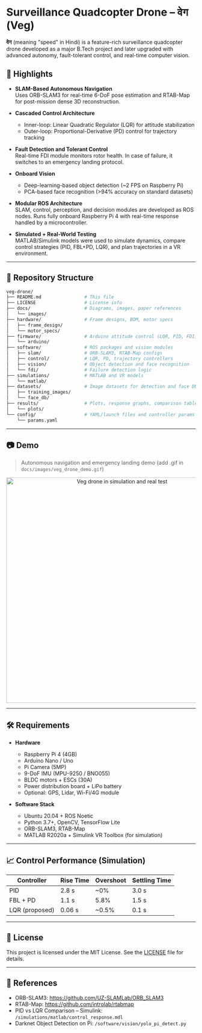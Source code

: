 
# Surveillance Quadcopter Drone – वेग (Veg)

**वेग** (meaning "speed" in Hindi) is a feature-rich surveillance quadcopter drone developed as a major B.Tech project and later upgraded with advanced autonomy, fault-tolerant control, and real-time computer vision.

## 🚀 Highlights

- **SLAM-Based Autonomous Navigation**  
  Uses ORB-SLAM3 for real-time 6-DoF pose estimation and RTAB-Map for post-mission dense 3D reconstruction.

- **Cascaded Control Architecture**  
  - Inner-loop: Linear Quadratic Regulator (LQR) for attitude stabilization  
  - Outer-loop: Proportional-Derivative (PD) control for trajectory tracking  

- **Fault Detection and Tolerant Control**  
  Real-time FDI module monitors rotor health. In case of failure, it switches to an emergency landing protocol.

- **Onboard Vision**  
  - Deep-learning-based object detection (~2 FPS on Raspberry Pi)  
  - PCA-based face recognition (>94% accuracy on standard datasets)

- **Modular ROS Architecture**  
  SLAM, control, perception, and decision modules are developed as ROS nodes. Runs fully onboard Raspberry Pi 4 with real-time response handled by a microcontroller.

- **Simulated + Real-World Testing**  
  MATLAB/Simulink models were used to simulate dynamics, compare control strategies (PID, FBL+PD, LQR), and plan trajectories in a VR environment.

---

## 📂 Repository Structure

```bash
veg-drone/
├── README.md                # This file
├── LICENSE                  # License info
├── docs/                    # Diagrams, images, paper references
│   └── images/
├── hardware/                # Frame designs, BOM, motor specs
│   ├── frame_design/
│   └── motor_specs/
├── firmware/                # Arduino attitude control (LQR, PID, FDI)
│   └── arduino/
├── software/                # ROS packages and vision modules
│   ├── slam/                # ORB-SLAM3, RTAB-Map configs
│   ├── control/             # LQR, PD, trajectory controllers
│   ├── vision/              # Object detection and face recognition
│   └── fdi/                 # Failure detection logic
├── simulations/             # MATLAB and VR models
│   └── matlab/
├── datasets/                # Image datasets for detection and face DB
│   ├── training_images/
│   └── face_db/
├── results/                 # Plots, response graphs, comparison tables
│   └── plots/
└── config/                  # YAML/launch files and controller params
    └── params.yaml
```

---

## 📷 Demo

> Autonomous navigation and emergency landing demo (add .gif in `docs/images/veg_drone_demo.gif`)

<div align="center">
  <img src="docs/images/veg_drone_demo.gif" alt="Veg drone in simulation and real test" width="600">
</div>

---

## 🛠️ Requirements

- **Hardware**
  - Raspberry Pi 4 (4GB)
  - Arduino Nano / Uno
  - Pi Camera (5MP)
  - 9-DoF IMU (MPU-9250 / BNO055)
  - BLDC motors + ESCs (30A)
  - Power distribution board + LiPo battery
  - Optional: GPS, Lidar, Wi-Fi/4G module

- **Software Stack**
  - Ubuntu 20.04 + ROS Noetic
  - Python 3.7+, OpenCV, TensorFlow Lite
  - ORB-SLAM3, RTAB-Map
  - MATLAB R2020a + Simulink VR Toolbox (for simulation)

---

## 📈 Control Performance (Simulation)

| Controller     | Rise Time | Overshoot | Settling Time |
|----------------|-----------|-----------|----------------|
| PID            | 2.8 s     | ~0%       | 3.0 s          |
| FBL + PD       | 1.1 s     | 5.8%      | 1.5 s          |
| LQR (proposed) | 0.06 s    | ~0.5%     | 0.1 s          |

---

## 📜 License

This project is licensed under the MIT License. See the [LICENSE](./LICENSE) file for details.

---

## 🔗 References

- ORB-SLAM3: https://github.com/UZ-SLAMLab/ORB_SLAM3  
- RTAB-Map: https://github.com/introlab/rtabmap  
- PID vs LQR Comparison – Simulink: `/simulations/matlab/control_response.mdl`  
- Darknet Object Detection on Pi: `/software/vision/yolo_pi_detect.py`
